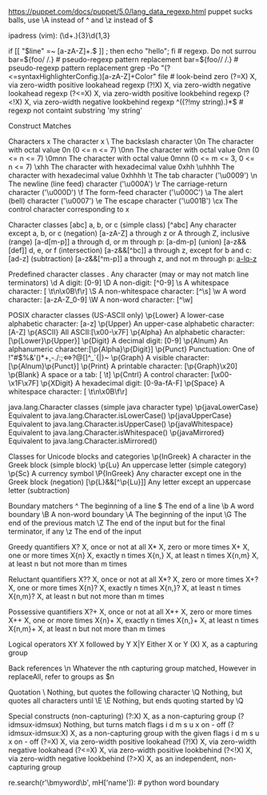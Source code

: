 https://puppet.com/docs/puppet/5.0/lang_data_regexp.html 
puppet sucks balls, use \A instead of ^ and \z instead of $

ipadress (vim): \(\d\+\.\)\{3\}\d\{1,3\}

if [[ "$line" =~ [a-zA-Z]+.$ ]] ; then echo "hello"; fi # regexp. Do not surrou
bar=${foo/ /.} # pseudo-regexp pattern replacement
bar=${foo// /.} # pseudo-regexp pattern replacement
grep -Po "(?<=syntaxHighlighterConfig\.)[a-zA-Z]+Color" file # look-beind zero
(?=X)       X, via zero-width positive lookahead  regexp
(?!X)       X, via zero-width negative lookahead  regexp
(?<=X)      X, via zero-width positive lookbehind regexp
(?<!X)      X, via zero-width negative lookbehind regexp
^((?!my string).)*$ # regexp not containt substring 'my string'

Construct 	Matches
 
Characters
x 	The character x
\\ 	The backslash character
\0n 	The character with octal value 0n (0 <= n <= 7)
\0nn 	The character with octal value 0nn (0 <= n <= 7)
\0mnn 	The character with octal value 0mnn (0 <= m <= 3, 0 <= n <= 7)
\xhh 	The character with hexadecimal value 0xhh
\uhhhh 	The character with hexadecimal value 0xhhhh
\t 	The tab character ('\u0009')
\n 	The newline (line feed) character ('\u000A')
\r 	The carriage-return character ('\u000D')
\f 	The form-feed character ('\u000C')
\a 	The alert (bell) character ('\u0007')
\e 	The escape character ('\u001B')
\cx 	The control character corresponding to x
 
Character classes
[abc] 	a, b, or c (simple class)
[^abc] 	Any character except a, b, or c (negation)
[a-zA-Z] 	a through z or A through Z, inclusive (range)
[a-d[m-p]] 	a through d, or m through p: [a-dm-p] (union)
[a-z&&[def]] 	d, e, or f (intersection)
[a-z&&[^bc]] 	a through z, except for b and c: [ad-z] (subtraction)
[a-z&&[^m-p]] 	a through z, and not m through p: [a-lq-z](subtraction)
 
Predefined character classes
. 	Any character (may or may not match line terminators)
\d 	A digit: [0-9]
\D 	A non-digit: [^0-9]
\s 	A whitespace character: [ \t\n\x0B\f\r]
\S 	A non-whitespace character: [^\s]
\w 	A word character: [a-zA-Z_0-9]
\W 	A non-word character: [^\w]
 
POSIX character classes (US-ASCII only)
\p{Lower} 	A lower-case alphabetic character: [a-z]
\p{Upper} 	An upper-case alphabetic character:[A-Z]
\p{ASCII} 	All ASCII:[\x00-\x7F]
\p{Alpha} 	An alphabetic character:[\p{Lower}\p{Upper}]
\p{Digit} 	A decimal digit: [0-9]
\p{Alnum} 	An alphanumeric character:[\p{Alpha}\p{Digit}]
\p{Punct} 	Punctuation: One of !"#$%&'()*+,-./:;<=>?@[\]^_`{|}~
\p{Graph} 	A visible character: [\p{Alnum}\p{Punct}]
\p{Print} 	A printable character: [\p{Graph}\x20]
\p{Blank} 	A space or a tab: [ \t]
\p{Cntrl} 	A control character: [\x00-\x1F\x7F]
\p{XDigit} 	A hexadecimal digit: [0-9a-fA-F]
\p{Space} 	A whitespace character: [ \t\n\x0B\f\r]
 
java.lang.Character classes (simple java character type)
\p{javaLowerCase} 	Equivalent to java.lang.Character.isLowerCase()
\p{javaUpperCase} 	Equivalent to java.lang.Character.isUpperCase()
\p{javaWhitespace} 	Equivalent to java.lang.Character.isWhitespace()
\p{javaMirrored} 	Equivalent to java.lang.Character.isMirrored()
 
Classes for Unicode blocks and categories
\p{InGreek} 	A character in the Greek block (simple block)
\p{Lu} 	An uppercase letter (simple category)
\p{Sc} 	A currency symbol
\P{InGreek} 	Any character except one in the Greek block (negation)
[\p{L}&&[^\p{Lu}]]  	Any letter except an uppercase letter (subtraction)
 
Boundary matchers
^ 	The beginning of a line
$ 	The end of a line
\b 	A word boundary
\B 	A non-word boundary
\A 	The beginning of the input
\G 	The end of the previous match
\Z 	The end of the input but for the final terminator, if any
\z 	The end of the input
 
Greedy quantifiers
X? 	X, once or not at all
X* 	X, zero or more times
X+ 	X, one or more times
X{n} 	X, exactly n times
X{n,} 	X, at least n times
X{n,m} 	X, at least n but not more than m times
 
Reluctant quantifiers
X?? 	X, once or not at all
X*? 	X, zero or more times
X+? 	X, one or more times
X{n}? 	X, exactly n times
X{n,}? 	X, at least n times
X{n,m}? 	X, at least n but not more than m times
 
Possessive quantifiers
X?+ 	X, once or not at all
X*+ 	X, zero or more times
X++ 	X, one or more times
X{n}+ 	X, exactly n times
X{n,}+ 	X, at least n times
X{n,m}+ 	X, at least n but not more than m times
 
Logical operators
XY 	X followed by Y
X|Y 	Either X or Y
(X) 	X, as a capturing group
 
Back references
\n 	Whatever the nth capturing group matched, However in replaceAll, refer to groups as $n
 
Quotation
\ 	Nothing, but quotes the following character
\Q 	Nothing, but quotes all characters until \E
\E 	Nothing, but ends quoting started by \Q
 
Special constructs (non-capturing)
(?:X) 	X, as a non-capturing group
(?idmsux-idmsux)  	Nothing, but turns match flags i d m s u x on - off
(?idmsux-idmsux:X)   	X, as a non-capturing group with the given flags i d m s u x on - off
(?=X) 	X, via zero-width positive lookahead
(?!X) 	X, via zero-width negative lookahead
(?<=X) 	X, via zero-width positive lookbehind
(?<!X) 	X, via zero-width negative lookbehind
(?>X) 	X, as an independent, non-capturing group

re.search(r'\bmyword\b', mH['name']): # python word boundary

